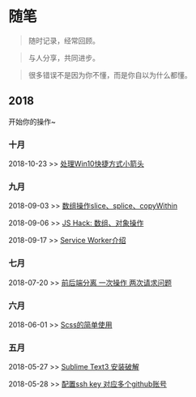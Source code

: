 # 随笔

> 随时记录，经常回顾。

> 与人分享，共同进步。

> 很多错误不是因为你不懂，而是你自以为什么都懂。


## 2018

开始你的操作~

### 十月

2018-10-23 >> [处理Win10快捷方式小箭头](https://github.com/Jszy/notes/issues/8)

### 九月

2018-09-03 >> [数组操作slice、splice、copyWithin](https://github.com/Jszy/notes/issues/6)

2018-09-06 >> [JS Hack: 数组、对象操作](https://github.com/Jszy/notes/issues/7)

2018-09-17 >> [Service Worker介绍](https://lavas.baidu.com/pwa/offline-and-cache-loading/service-worker/service-worker-introduction)

### 七月

2018-07-20 >> [前后端分离 一次操作 两次请求问题](https://github.com/Jszy/notes/issues/4)

### 六月

2018-06-01 >> [Scss的简单使用](https://github.com/Jszy/notes/issues/3)

### 五月

2018-05-27 >> [Sublime Text3 安装破解](https://github.com/Jszy/notes/issues/1)

2018-05-28 >> [配置ssh key 对应多个github账号](https://github.com/Jszy/notes/issues/2)


